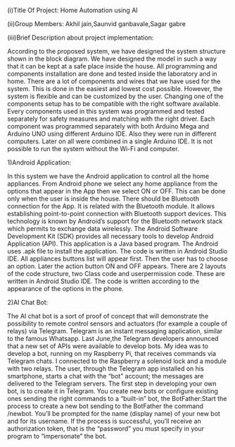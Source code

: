 (i)Title Of Project: Home Automation using AI

(ii)Group Members: Akhil jain,Saunvid ganbavale,Sagar gabre

(iii)Brief Description about project implementation:

According to the proposed system, we have designed the system structure shown in the block diagram. We have designed the model in such a way that it can be kept at a safe place inside the house. All programming and components installation are done and tested inside the laboratory and in home. There are a lot of components and wires that we have used for the system. This is done in the easiest and lowest cost possible. However, the system is flexible and can be customized by the user. Changing one of the components setup has to be compatible with the right software available. Every components used in this system was programmed and tested separately for safety measures and matching with the right driver. Each component was programmed separately with both Arduino Mega and Arduino UNO using different Arduino IDE. Also they were run in different computers. Later on all were combined in a single Arduino IDE. It is not possible to run the system without the Wi-Fi and computer.

1)Android Application:

In this system we have the Android application to control all the home appliances.  From Android phone we select any home appliance from the options that appear in the App then we select ON or OFF. This can be done only when the user is inside the house. There should be Bluetooth connection for the App. It is related with the Bluetooth module. It allows establishing point-to-point connection with Bluetooth support devices. This technology is known by Android’s support for the Bluetooth network stack which permits to exchange data wirelessly. The Android Software Development Kit (SDK) provides all necessary tools to develop Android Application (API). This application is a Java based program. The Android uses .apk file to install the application. The code is written in Android Studio IDE. All appliances buttons list will appear first. Then the user has to choose an option. Later the action button ON and OFF appears. There are 2 layouts of the code structure, two Class code and userpermission code. These are written in Android Studio IDE. The code is written according to the appearance of the options in the phone.

2)AI Chat Bot:

The AI chat bot is a sort of proof of concept that will demonstrate the possibility to remote control sensors and actuators (for example a couple of relays) via Telegram. Telegram is an instant messaging application, similar to the famous Whatsapp. Last June,the Telegram developers announced that a new set of APIs were available to develop bots. My idea was to develop a bot, running on my Raspberry Pi, that receives commands via Telegram chats. I connected to the Raspberry a solenoid lock and a module with two relays. The user, through the Telegram app installed on his smartphone, starts a chat with the “bot” account; the messages are delivered to the Telegram servers. The first step in developing your own bot, is to create it in Telegram. You create new bots or configure existing ones sending the right commands to a “built-in” bot, the BotFather:Start the process to create a new bot sending to the BotFather the command /newbot. You’ll be prompted for the name (display name) of your new bot and for its username. If the process is successful, you’ll receive an authorization token, that is the “password” you must specify in your program to “impersonate” the bot.
